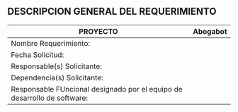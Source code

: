 ## DESCRIPCION GENERAL DEL REQUERIMIENTO 

| PROYECTO | Abogabot|
|---|---|
| Nombre Requerimiento:  |   |
| Fecha Solicitud: |   |
|  Responsable(s) Solicitante: |   |
|Dependencia(s) Solicitante: || |
|Responsable FUncional designado por el equipo de desarrollo de software:|||

